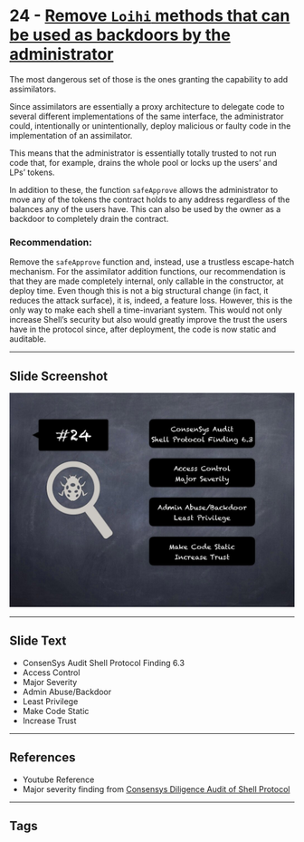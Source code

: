 
# 24 - [Remove `Loihi` methods that can be used as backdoors by the administrator](./Remove%20`Loihi`%20methods%20that%20can%20be%20used%20as%20backdoors%20by%20the%20administrator.md)

The most dangerous set of those is the ones granting the capability to add assimilators. 

Since assimilators are essentially a proxy architecture to delegate code to several different implementations of the same interface, the administrator could, intentionally or unintentionally, deploy malicious or faulty code in the implementation of an assimilator. 

This means that the administrator is essentially totally trusted to not run code that, for example, drains the whole pool or locks up the users’ and LPs’ tokens. 

In addition to these, the function `safeApprove` allows the administrator to move any of the tokens the contract holds to any address regardless of the balances any of the users have. This can also be used by the owner as a backdoor to completely drain the contract.

### Recommendation:
Remove the `safeApprove` function and, instead, use a trustless escape-hatch mechanism. For the assimilator addition functions, our recommendation is that they are made completely internal, only callable in the constructor, at deploy time. Even though this is not a big structural change (in fact, it reduces the attack surface), it is, indeed, a feature loss. However, this is the only way to make each shell a time-invariant system. This would not only increase Shell’s security but also would greatly improve the trust the users have in the protocol since, after deployment, the code is now static and auditable.
___
## Slide Screenshot
![024.jpg](../../images/7.%20Audit%20Findings%20101/024.jpg)
___
## Slide Text
- ConsenSys Audit Shell Protocol Finding 6.3
- Access Control
- Major Severity
- Admin Abuse/Backdoor
- Least Privilege
- Make Code Static
- Increase Trust
___
## References
- Youtube Reference
- Major severity finding from [Consensys Diligence Audit of Shell Protocol](https://consensys.net/diligence/audits/2020/06/shell-protocol/#remove-loihi-methods-that-can-be-used-as-backdoors-by-the-administrator)
___
## Tags
